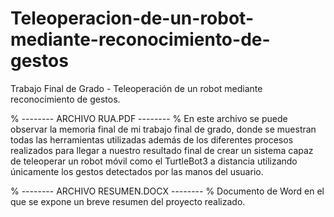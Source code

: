# Teleoperacion-de-un-robot-mediante-reconocimiento-de-gestos
Trabajo Final de Grado - Teleoperación de un robot mediante reconocimiento de gestos.

% -------- ARCHIVO RUA.PDF -------- %
En este archivo se puede observar la memoria final de mi trabajo final de grado, donde se muestran todas las herramientas utilizadas además de los diferentes procesos realizados para llegar a nuestro resultado final de crear un sistema capaz de teleoperar un robot móvil como el TurtleBot3 a distancia utilizando únicamente los gestos detectados por las manos del usuario.

% -------- ARCHIVO RESUMEN.DOCX -------- %
Documento de Word en el que se expone un breve resumen del proyecto realizado.

